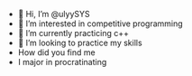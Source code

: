 - 👋 Hi, I’m @ulyySYS
- 👀 I’m interested in competitive programming
- 🌱 I’m currently practicing c++
- 💞️ I’m looking to practice my skills
- How did you find me
- I major in procratinating

<!---
ulyySYS/ulyySYS is a ✨ special ✨ repository because its `README.md` (this file) appears on your GitHub profile.
You can click the Preview link to take a look at your changes.
--->
